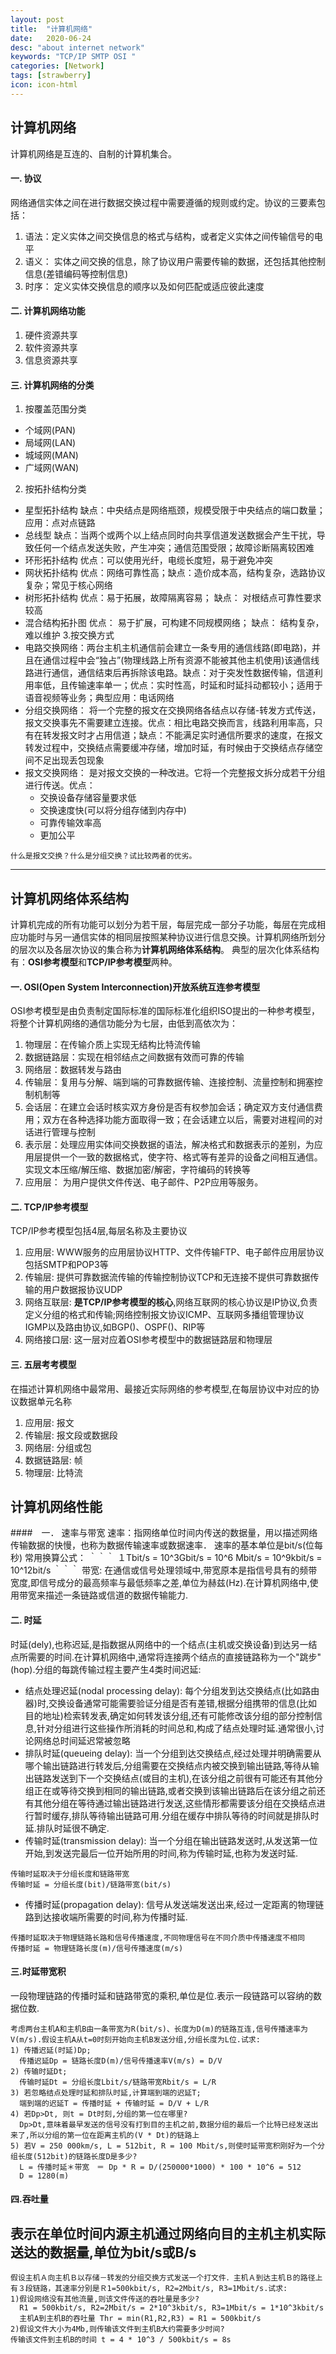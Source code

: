 ```yaml
---
layout: post
title:  "计算机网络"
date:   2020-06-24
desc: "about internet network"
keywords: "TCP/IP SMTP OSI "
categories: [Network]
tags: [strawberry]
icon: icon-html
---
```

## 计算机网络
计算机网络是互连的、自制的计算机集合。
#### 一. 协议
网络通信实体之间在进行数据交换过程中需要遵循的规则或约定。协议的三要素包括：
1. 语法：定义实体之间交换信息的格式与结构，或者定义实体之间传输信号的电平
2. 语义： 实体之间交换的信息，除了协议用户需要传输的数据，还包括其他控制信息(差错编码等控制信息)
3. 时序： 定义实体交换信息的顺序以及如何匹配或适应彼此速度
#### 二. 计算机网络功能
1. 硬件资源共享
2. 软件资源共享
3. 信息资源共享

#### 三. 计算机网络的分类
1. 按覆盖范围分类
- 个域网(PAN)
- 局域网(LAN)
- 城域网(MAN)
- 广域网(WAN)
2. 按拓扑结构分类
- 星型拓扑结构 缺点：中央结点是网络瓶颈，规模受限于中央结点的端口数量；应用：点对点链路
- 总线型 缺点：当两个或两个以上结点同时向共享信道发送数据会产生干扰，导致任何一个结点发送失败，产生冲突；通信范围受限；故障诊断隔离较困难
- 环形拓扑结构 优点：可以使用光纤，电缆长度短，易于避免冲突
- 网状拓扑结构 优点：网络可靠性高；缺点：造价成本高，结构复杂，选路协议复杂；常见于核心网络
- 树形拓扑结构 优点：易于拓展，故障隔离容易； 缺点： 对根结点可靠性要求较高
- 混合结构拓扑图 优点： 易于扩展，可构建不同规模网络； 缺点： 结构复杂，难以维护
3.按交换方式
- 电路交换网络：两台主机主机通信前会建立一条专用的通信线路(即电路)，并且在通信过程中会“独占”(物理线路上所有资源不能被其他主机使用)该通信线路进行通信，通信结束后再拆除该电路。缺点：对于突发性数据传输，信道利用率低，且传输速率单一；优点：实时性高，时延和时延抖动都较小；适用于语音视频等业务；典型应用：电话网络
- 分组交换网络： 将一个完整的报文在交换网络各结点以存储-转发方式传送，报文交换事先不需要建立连接。优点：相比电路交换而言，线路利用率高，只有在转发报文时才占用信道；缺点：不能满足实时通信所要求的速度，在报文转发过程中，交换结点需要缓冲存储，增加时延，有时候由于交换结点存储空间不足出现丢包现象
- 报文交换网络： 是对报文交换的一种改进。它将一个完整报文拆分成若干分组进行传送。优点：
  - 交换设备存储容量要求低
  - 交换速度快(可以将分组存储到内存中)
  - 可靠传输效率高
  - 更加公平

```
什么是报文交换？什么是分组交换？试比较两者的优劣。
```
---  

## 计算机网络体系结构
计算机完成的所有功能可以划分为若干层，每层完成一部分子功能，每层在完成相应功能时与另一通信实体的相同层按照某种协议进行信息交换。计算机网络所划分的层次以及各层次协议的集合称为**计算机网络体系结构**。
典型的层次化体系结构有：**OSI参考模型**和**TCP/IP参考模型**两种。
#### 一. OSI(Open System Interconnection)开放系统互连参考模型
OSI参考模型是由负责制定国际标准的国际标准化组织ISO提出的一种参考模型，将整个计算机网络的通信功能分为七层，由低到高依次为：
1. 物理层：在传输介质上实现无结构比特流传输
2. 数据链路层：实现在相邻结点之间数据有效而可靠的传输
3. 网络层：数据转发与路由
4. 传输层：复用与分解、端到端的可靠数据传输、连接控制、流量控制和拥塞控制机制等 
5. 会话层：在建立会话时核实双方身份是否有权参加会话；确定双方支付通信费用；双方在各种选择功能方面取得一致；在会话建立以后，需要对进程间的对话进行管理与控制
6. 表示层：处理应用实体间交换数据的语法，解决格式和数据表示的差别，为应用层提供一个一致的数据格式，使字符、格式等有差异的设备之间相互通信。实现文本压缩/解压缩、数据加密/解密，字符编码的转换等
7. 应用层： 为用户提供文件传送、电子邮件、P2P应用等服务。

#### 二. TCP/IP参考模型
TCP/IP参考模型包括4层,每层名称及主要协议
1. 应用层: WWW服务的应用层协议HTTP、文件传输FTP、电子邮件应用层协议包括SMTP和POP3等
2. 传输层: 提供可靠数据流传输的传输控制协议TCP和无连接不提供可靠数据传输的用户数据报协议UDP
3. 网络互联层: **是TCP/IP参考模型的核心**,网络互联网的核心协议是IP协议,负责定义分组的格式和传输;网络控制报文协议ICMP、互联网多播组管理协议IGMP以及路由协议,如BGP()、OSPF()、RIP等
4. 网络接口层: 这一层对应着OSI参考模型中的数据链路层和物理层

#### 三. 五层考考模型
在描述计算机网络中最常用、最接近实际网络的参考模型,在每层协议中对应的协议数据单元名称
1. 应用层: 报文
2. 传输层: 报文段或数据段
3. 网络层: 分组或包
4. 数据链路层: 帧
5. 物理层: 比特流

## 计算机网络性能
####　一． 速率与带宽
速率：指网络单位时间内传送的数据量，用以描述网络传输数据的快慢，也称为数据传输速率或数据速率．
速率的基本单位是bit/s(位每秒)
常用换算公式：
｀｀｀
  １Tbit/s = 10^3Gbit/s = 10^6 Mbit/s = 10^9kbit/s = 10^12bit/s
｀｀｀
带宽: 在通信或信号处理领域中,带宽原本是指信号具有的频带宽度,即信号成分的最高频率与最低频率之差,单位为赫兹(Hz).在计算机网络中,使用带宽来描述一条链路或信道的数据传输能力.

#### 二. 时延
时延(dely),也称迟延,是指数据从网络中的一个结点(主机或交换设备)到达另一结点所需要的时间.在计算机网络中,通常将连接两个结点的直接链路称为一个"跳步"(hop).分组的每跳传输过程主要产生4类时间迟延:
- 结点处理迟延(nodal processing delay): 每个分组发到达交换结点(比如路由器)时,交换设备通常可能需要验证分组是否有差错,根据分组携带的信息(比如目的地址)检索转发表,确定如何转发该分组,还有可能修改该分组的部分控制信息,针对分组进行这些操作所消耗的时间总和,构成了结点处理时延.通常很小,讨论网络总时间延迟常被忽略
- 排队时延(queueing delay): 当一个分组到达交换结点,经过处理并明确需要从哪个输出链路进行转发后,分组需要在交换结点内被交换到输出链路,等待从输出链路发送到下一个交换结点(或目的主机),在该分组之前很有可能还有其他分组正在或等待交换到相同的输出链路,或者交换到该输出链路后在该分组之前还有其他分组在等待通过输出链路进行发送,这些情形都需要该分组在交换结点进行暂时缓存,排队等待输出链路可用.分组在缓存中排队等待的时间就是排队时延.排队时延很不确定.
- 传输时延(transmission delay): 当一个分组在输出链路发送时,从发送第一位开始,到发送完最后一位开始所用的时间,称为传输时延,也称为发送时延.
```
传输时延取决于分组长度和链路带宽
传输时延 = 分组长度(bit)/链路带宽(bit/s)

```  
- 传播时延(propagation delay): 信号从发送端发送出来,经过一定距离的物理链路到达接收端所需要的时间,称为传播时延.
```
传播时延取决于物理链路长路和信号传播速度,不同物理信号在不同介质中传播速度不相同
传播时延 = 物理链路长度(m)/信号传播速度(m/s)
``` 
#### 三.时延带宽积
一段物理链路的传播时延和链路带宽的乘积,单位是位.表示一段链路可以容纳的数据位数. 

```
考虑两台主机A和主机B由一条带宽为R(bit/s)、长度为D(m)的链路互连,信号传播速率为V(m/s).假设主机A从t=0时刻开始向主机B发送分组,分组长度为L位.试求:
1) 传播迟延(时延)Dp;
  传播迟延Dp = 链路长度D(m)/信号传播速率V(m/s) = D/V
2) 传输时延Dt;
  传输时延Dt = 分组长度Lbit/s/链路带宽Rbit/s = L/R
3) 若忽略结点处理时延和排队时延,计算端到端的迟延T;
  端到端的迟延T = 传播时延 + 传输时延 = D/V + L/R
4) 若Dp>Dt, 则t = Dt时刻,分组的第一位在哪里?
  Dp>Dt,意味着最早发送的信号没有打到目的主机之前,数据分组的最后一个比特已经发送出来了,所以分组的第一位在距离主机的(V * Dt)的链路上
5) 若V = 250 000km/s, L = 512bit, R = 100 Mbit/s,则使时延带宽积刚好为一个分组长度(512bit)的链路长度D是多少?
  L = 传播时延＊带宽　＝ Dp * R = D/(250000*1000) * 100 * 10^6 = 512
  D = 1280(m)
```
#### 四.吞吐量
表示在单位时间内源主机通过网络向目的主机主机实际送达的数据量,单位为bit/s或B/s
---
```
假设主机Ａ向主机Ｂ以存储－转发的分组交换方式发送一个打文件．主机Ａ到达主机Ｂ的路径上有３段链路，其速率分别是Ｒ1=500kbit/s, R2=2Mbit/s, R3=1Mbit/s.试求:
1)假设网络没有其他流量,则该文件传送的吞吐量是多少?
  R1 = 500kbit/s, R2=2Mbit/s = 2*10^3kbit/s, R3=1Mbit/s = 1*10^3kbit/s
  主机A到主机B的吞吐量 Thr = min(R1,R2,R3) = R1 = 500kbit/s
2)假设文件大小为4Mb,则传输该文件到主机B大约需要多少时间?
传输该文件到主机B的时间 t = 4 * 10^3 / 500kbit/s = 8s
```